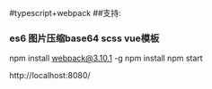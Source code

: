 #typescript+webpack 
##支持:
### es6 图片压缩base64 scss vue模板 
npm install webpack@3.10.1 -g
npm install
npm start

http://localhost:8080/